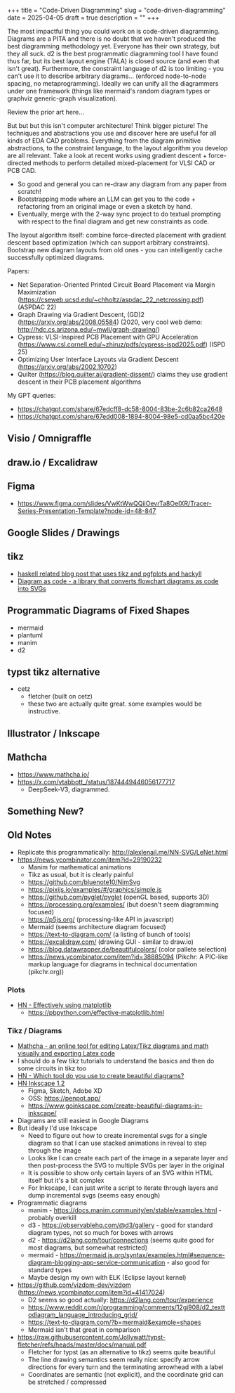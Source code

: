 +++
title = "Code-Driven Diagramming"
slug = "code-driven-diagramming"
date = 2025-04-05
draft = true
description = ""
+++

The most impactful thing you could work on is code-driven diagramming.
Diagrams are a PITA and there is no doubt that we haven't produced the best diagramming methodology yet.
Everyone has their own strategy, but they all suck.
d2 is the best programmatic diagramming tool I have found thus far, but its best layout engine (TALA) is closed source (and even that isn't great).
Furthermore, the constraint language of d2 is too limiting - you can't use it to describe arbitrary diagrams... (enforced node-to-node spacing, no metaprogramming).
Ideally we can unify all the diagrammers under one framework (things like mermaid's random diagram types or graphviz generic-graph visualization).

Review the prior art here...

But but but this isn't computer architecture!
Think bigger picture! The techniques and abstractions you use and discover here are useful for all kinds of EDA CAD problems.
Everything from the diagram primitive abstractions, to the constraint language, to the layout algorithm you develop are all relevant.
Take a look at recent works using gradient descent + force-directed methods to perform detailed mixed-placement for VLSI CAD or PCB CAD.

- So good and general you can re-draw any diagram from any paper from scratch!
- Bootstrapping mode where an LLM can get you to the code + refactoring from an original image or even a sketch by hand.
- Eventually, merge with the 2-way sync project to do textual prompting with respect to the final diagram and get new constraints as code.

The layout algorithm itself: combine force-directed placement with gradient descent based optimization (which can support arbitrary constraints).
Bootstrap new diagram layouts from old ones - you can intelligently cache successfully optimized diagrams.

Papers:

- Net Separation-Oriented Printed Circuit Board Placement via Margin Maximization (https://cseweb.ucsd.edu/~chholtz/aspdac_22_netcrossing.pdf) (ASPDAC 22)
- Graph Drawing via Gradient Descent, (GD)2 (https://arxiv.org/abs/2008.05584) (2020, very cool web demo: http://hdc.cs.arizona.edu/~mwli/graph-drawing/)
- Cypress: VLSI-Inspired PCB Placement with GPU Acceleration (https://www.csl.cornell.edu/~zhiruz/pdfs/cypress-ispd2025.pdf) (ISPD 25)
- Optimizing User Interface Layouts via Gradient Descent (https://arxiv.org/abs/2002.10702)
- Quilter (https://blog.quilter.ai/gradient-dissent/) claims they use gradient descent in their PCB placement algorithms

My GPT queries:

- https://chatgpt.com/share/67edcff8-dc58-8004-83be-2c6b82ca2648
- https://chatgpt.com/share/67edd008-1894-8004-98e5-cd0aa5bc420e


## Visio / Omnigraffle

## draw.io / Excalidraw

## Figma


- https://www.figma.com/slides/VwKtWwQQiiOevrTa8OeIXR/Tracer-Series-Presentation-Template?node-id=48-847

## Google Slides / Drawings

## tikz

- [haskell related blog post that uses tikz and pgfplots and hackyll](https://tech.channable.com/posts/2019-03-13-how-we-made-haskell-search-strings-as-fast-as-rust.html)
- [Diagram as code - a library that converts flowchart diagrams as code into SVGs](https://news.ycombinator.com/item?id=23154846)

## Programmatic Diagrams of Fixed Shapes

- mermaid
- plantuml
- manim
- d2

## typst tikz alternative

- cetz
  - fletcher (built on cetz)
  - these two are actually quite great. some examples would be instructive.

## Illustrator / Inkscape

## Mathcha

- https://www.mathcha.io/
- https://x.com/vtabbott_/status/1874449446056177717
  - DeepSeek-V3, diagrammed.

## Something New?

## Old Notes

- Replicate this programmatically: http://alexlenail.me/NN-SVG/LeNet.html
- https://news.ycombinator.com/item?id=29190232
    - Manim for mathematical animations
    - Tikz as usual, but it is clearly painful
    - https://github.com/bluenote10/NimSvg
    - https://pixijs.io/examples/#/graphics/simple.js
    - https://github.com/pyglet/pyglet (openGL based, supports 3D)
    - https://processing.org/examples/ (but doesn't seem diagramming focused)
    - https://p5js.org/ (processing-like API in javascript)
    - Mermaid (seems architecture diagram focused)
    - https://text-to-diagram.com/ (a listing of bunch of tools)
    - https://excalidraw.com/ (drawing GUI - similar to draw.io)
    - https://blog.datawrapper.de/beautifulcolors/ (color pallete selection)
    - https://news.ycombinator.com/item?id=38885094 (Pikchr: A PIC-like markup language for diagrams in technical documentation (pikchr.org))

### Plots

- [HN - Effectively using matplotlib](https://news.ycombinator.com/item?id=21550516)
    - https://pbpython.com/effective-matplotlib.html

### Tikz / Diagrams

- [Mathcha - an online tool for editing Latex/Tikz diagrams and math visually and exporting Latex code](https://www.mathcha.io/)
- I should do a few tikz tutorials to understand the basics and then do some circuits in tikz too
- [HN - Which tool do you use to create beautiful diagrams?](https://news.ycombinator.com/item?id=18788244)
- [HN Inkscape 1.2](https://news.ycombinator.com/item?id=31403532)
    - Figma, Sketch, Adobe XD
    - OSS: https://penpot.app/
    - https://www.goinkscape.com/create-beautiful-diagrams-in-inkscape/
- Diagrams are still easiest in Google Diagrams
- But ideally I'd use Inkscape
    - Need to figure out how to create incremental svgs for a single diagram so that I can use stacked animations in reveal to step through the image
    - Looks like I can create each part of the image in a separate layer and then post-process the SVG to multiple SVGs per layer in the original
    - It is possible to show only certain layers of an SVG within HTML itself but it's a bit complex
    - For Inkscape, I can just write a script to iterate through layers and dump incremental svgs (seems easy enough)
- Programmatic diagrams
    - manim - https://docs.manim.community/en/stable/examples.html - probably overkill
    - d3 - https://observablehq.com/@d3/gallery - good for standard diagram types, not so much for boxes with arrows
    - d2 - https://d2lang.com/tour/connections (seems quite good for most diagrams, but somewhat restricted)
    - mermaid - https://mermaid.js.org/syntax/examples.html#sequence-diagram-blogging-app-service-communication - also good for standard types
    - Maybe design my own with ELK (Eclipse layout kernel)
- https://github.com/vizdom-dev/vizdom (https://news.ycombinator.com/item?id=41417024)
  - D2 seems so good actually: https://d2lang.com/tour/experience
  - https://www.reddit.com/r/programming/comments/12gi908/d2_texttodiagram_language_introducing_grid/
  - https://text-to-diagram.com/?b=mermaid&example=shapes
  - Mermaid isn't that great in comparison
- https://raw.githubusercontent.com/Jollywatt/typst-fletcher/refs/heads/master/docs/manual.pdf
  - Fletcher for typst (as an alternative to tikz) seems quite beautiful
  - The line drawing semantics seem really nice: specify arrow directions for every turn and the terminating arrowhead with a label
  - Coordinates are semantic (not explicit), and the coordinate grid can be stretched / compressed
